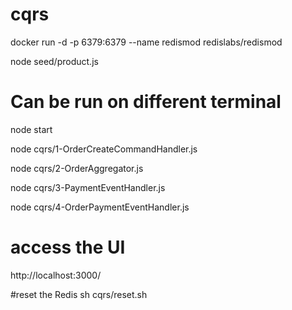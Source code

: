 # cqrs


docker run -d -p 6379:6379 --name redismod redislabs/redismod


node seed/product.js 

# Can be run on different terminal

node  start 

node cqrs/1-OrderCreateCommandHandler.js

node cqrs/2-OrderAggregator.js

node cqrs/3-PaymentEventHandler.js

node cqrs/4-OrderPaymentEventHandler.js

# access the UI
http://localhost:3000/

#reset the Redis 
sh cqrs/reset.sh 
